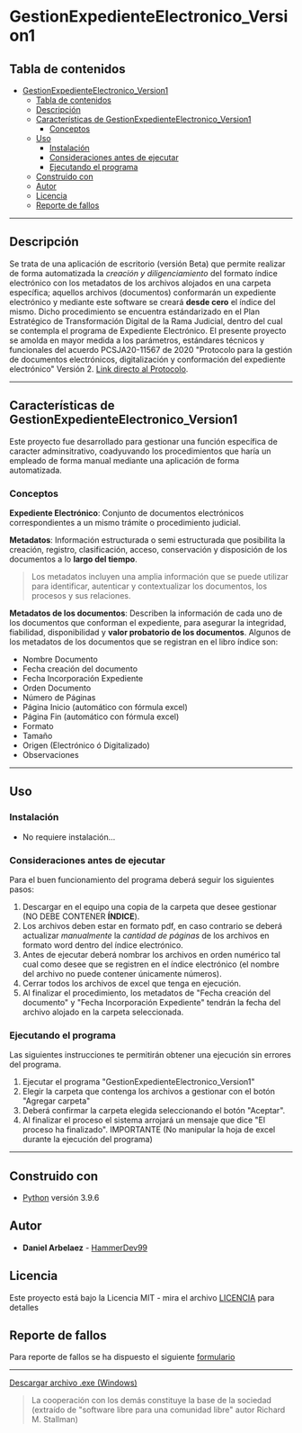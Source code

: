 # GestionExpedienteElectronico_Version1

## Tabla de contenidos

- [GestionExpedienteElectronico_Version1](#gestionexpedienteelectronico_version1)
  - [Tabla de contenidos](#tabla-de-contenidos)
  - [Descripción](#descripción)
  - [Características de GestionExpedienteElectronico_Version1](#características-de-gestionexpedienteelectronico_version1)
    - [Conceptos](#conceptos)
  - [Uso](#uso)
    - [Instalación](#instalación)
    - [Consideraciones antes de ejecutar](#consideraciones-antes-de-ejecutar)
    - [Ejecutando el programa](#ejecutando-el-programa)
  - [Construido con](#construido-con)
  - [Autor](#autor)
  - [Licencia](#licencia)
  - [Reporte de fallos](#reporte-de-fallos)

---

## Descripción

Se trata de una aplicación de escritorio (versión Beta) que permite realizar de forma automatizada la *creación y diligenciamiento* del formato índice electrónico con los metadatos de los archivos alojados en una carpeta específica; aquellos archivos (documentos) conformarán un expediente electrónico y mediante este software se creará **desde cero** el índice del mismo. Dicho procedimiento se encuentra estándarizado en el Plan Estratégico de Transformación Digital de la Rama Judicial, dentro del cual se contempla el programa de Expediente Electrónico. El presente proyecto se amolda en mayor medida a los parámetros, estándares técnicos y funcionales del acuerdo PCSJA20-11567 de 2020 "Protocolo para la gestión de documentos electrónicos, digitalización y conformación del expediente electrónico" Versión 2<!--, el cual consiste en la producción, gestión y tratamiento estandarizado de los documentos y expedientes híbridos y electrónicos-->. [Link directo al Protocolo](https://www.ramajudicial.gov.co/documents/3196516/46103054/Protocolo+para+la+gesti%C3%B3n+de+documentos+electronicos.pdf/cb0d98ef-2844-4570-b12a-5907d76bc1a3).

---

## Características de GestionExpedienteElectronico_Version1

Este proyecto fue desarrollado para gestionar una función específica de caracter adminsitrativo, coadyuvando los procedimientos que haría un empleado de forma manual mediante una aplicación de forma automatizada.

### Conceptos

**Expediente Electrónico**: Conjunto de documentos electrónicos correspondientes a un mismo trámite o procedimiento judicial.

**Metadatos**: Información estructurada o semi estructurada que posibilita la creación, registro, clasificación, acceso, conservación y disposición de los documentos a lo **largo del tiempo**.

> Los metadatos incluyen una amplia información que se puede utilizar para identificar, autenticar y contextualizar los documentos, los procesos y sus relaciones.

**Metadatos de los documentos**: Describen la información de cada uno de los documentos que conforman el expediente, para asegurar la integridad, fiabilidad, disponibilidad y **valor probatorio de los documentos**. Algunos de los metadatos de los documentos que se registran en el libro índice son:

- Nombre Documento
- Fecha creación del documento
- Fecha Incorporación Expediente
- Orden Documento
- Número de Páginas
- Página Inicio (automático con fórmula excel)
- Página Fin (automático con fórmula excel)
- Formato
- Tamaño
- Origen (Electrónico ó Digitalizado)
- Observaciones

---

## Uso
<!--
### Pre-requisitos

- Para hacer uso del aplicativo, el usuario deberá descargar en su dispositivo la carpeta del expediente electrónico que requiera gestionar.
- Adicional si se tiene sincronizada la nube en el dispositivo, para evitar errores no deseados deberá pausar la sincronización en la nube.
- Para el buen funcionamiento del aplicativo deberás hacer uso de los siguientes módulos que serán instalados antes de ejecutar el programa:
  - tk==0.1.0
  - openpyxl==3.0.7
  - pandas==1.3.2
  - xlwings==0.24.9
  - pyPDF2==1.26.0
-->
<!-- - Adicional debes de tener instalado el pograma de **Microsoft Excel**. (Validar si es necesario el programa) -->

### Instalación

<!--
Una serie de pasos que se deben ejecutar para tener un entorno de ejecución adecuado:

- Para la instalación de los módulos ([requirements.txt](owl_env/requirements.txt) siendo usuario windows basta con ejecutar el siguiente comando:

    ```cmd
    python -m pip install -r .\requirements.txt
    ```
-->
- No requiere instalación...

### Consideraciones antes de ejecutar

Para el buen funcionamiento del programa deberá seguir los siguientes pasos:

1. Descargar en el equipo una copia de la carpeta que desee gestionar (NO DEBE CONTENER **ÍNDICE**).
2. Los archivos deben estar en formato pdf, en caso contrario se deberá actualizar *manualmente* la *cantidad de páginas* de los archivos en formato word dentro del índice electrónico.
3. Antes de ejecutar deberá nombrar los archivos en orden numérico tal cual como desee que se registren en el índice electrónico (el nombre del archivo no puede contener únicamente números).
4. Cerrar todos los archivos de excel que tenga en ejecución.
5. Al finalizar el procedimiento, los metadatos de "Fecha creación del documento" y "Fecha Incorporación Expediente" tendrán la fecha del archivo alojado en la carpeta seleccionada.

<!--
Para el buen funcionamiento y ejecución de acuerdo con los parámetros establecidos en el "Protocolo de gestión del expediente electrónico" indicado en la descripción de este proyecto, deberá tener en cuenta las siguientes consideraciones:

1. El consecutivo de los archivos debe comprender 4 dígitos (0001Archivo.pdf, 0002Archivo.txt, 0003Archivo.docx)
2. Los archivos y carpetas al interior de la carpeta del expediente electrónico deberán estar nombrados en orden consecutivo (0001Archivo1).
3. Las carpetas que contengan menos de 10 archivos deberán estár incluidos en la carpeta raíz del expediente electrónico
4. Los archivos comprimidos que contengan menos de 10 archivos deberán descomprimirse y ubicarse en la carpeta raíz, de lo contrario se deberá crear una carpeta con el siguiente formato "AnexosMemorialAAAAMMDD" y alojarlos en ella.

---
-->

### Ejecutando el programa

Las siguientes instrucciones te permitirán obtener una ejecución sin errores del programa.

1. Ejecutar el programa "GestionExpedienteElectronico_Version1"
2. Elegir la carpeta que contenga los archivos a gestionar con el botón "Agregar carpeta"
3. Deberá confirmar la carpeta elegida seleccionando el botón "Aceptar".
4. Al finalizar el proceso el sistema arrojará un mensaje que dice "El proceso ha finalizado". IMPORTANTE (No manipular la hoja de excel durante la ejecución del programa)

---

## Construido con

- [Python](https://www.python.org/) versión 3.9.6

## Autor

- **Daniel Arbelaez** - [HammerDev99](https://github.com/HammerDev99/)

## Licencia

Este proyecto está bajo la Licencia MIT - mira el archivo [LICENCIA](https://github.com/HammerDev99/GestionExpedienteElectronico_Version1/blob/master/LICENCE) para detalles

<!--
## Expresiones de Gratitud

- Gracias a los creadores de Python y los módulos [tk](https://docs.python.org/3/library/tk.html), [openpyxl](https://openpyxl.readthedocs.io/en/stable/), [pandas](https://pandas.pydata.org/docs/), [xlwings](https://docs.xlwings.org/en/stable/), [pyPDF2](https://pythonhosted.org/PyPDF2/)

---
-->
## Reporte de fallos

Para reporte de fallos se ha dispuesto el siguiente [formulario](https://forms.gle/Rrt2CZbDfodNtn96A)

---

<a href="https://drive.google.com/uc?id=1KyQdOIKmGl45PygF9tdQkv7A9pW9PlpS&export=download" target="_blank">Descargar archivo .exe (Windows)</a>

<!--[Donar](https://www.paypal.com/donate/?business=GSEPAASM658FY&no_recurring=0&item_name=Su+contribuci%C3%B3n+apoya+el+desarrollo+del+proyecto+%22GestionExpedienteElectronico_Version1%22&currency_code=USD)-->

> La cooperación con los demás constituye la base de la sociedad (extraído de "software libre para una comunidad libre" autor Richard M. Stallman)
